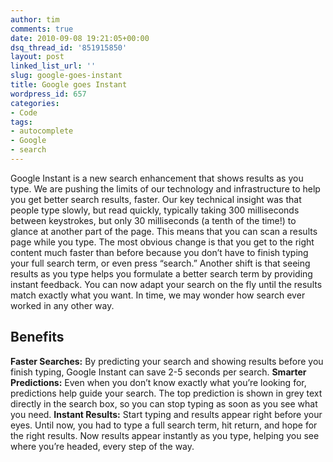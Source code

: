 ```yaml
---
author: tim
comments: true
date: 2010-09-08 19:21:05+00:00
dsq_thread_id: '851915850'
layout: post
linked_list_url: ''
slug: google-goes-instant
title: Google goes Instant
wordpress_id: 657
categories:
- Code
tags:
- autocomplete
- Google
- search
---
```


Google Instant is a new search enhancement that shows results as you type. We
are pushing the limits of our technology and infrastructure to help you get
better search results, faster. Our key technical insight was that people type
slowly, but read quickly, typically taking 300 milliseconds between
keystrokes, but only 30 milliseconds (a tenth of the time!) to glance at
another part of the page. This means that you can scan a results page while
you type. The most obvious change is that you get to the right content much
faster than before because you don’t have to finish typing your full search
term, or even press “search.” Another shift is that seeing results as you type
helps you formulate a better search term by providing instant feedback. You
can now adapt your search on the fly until the results match exactly what you
want. In time, we may wonder how search ever worked in any other way.

## Benefits

**Faster Searches:** By predicting your search and showing results before you finish typing, Google Instant can save 2-5 seconds per search. **Smarter Predictions:** Even when you don’t know exactly what you’re looking for, predictions help guide your search. The top prediction is shown in grey text directly in the search box, so you can stop typing as soon as you see what you need. **Instant Results:** Start typing and results appear right before your eyes. Until now, you had to type a full search term, hit return, and hope for the right results. Now results appear instantly as you type, helping you see where you’re headed, every step of the way.

